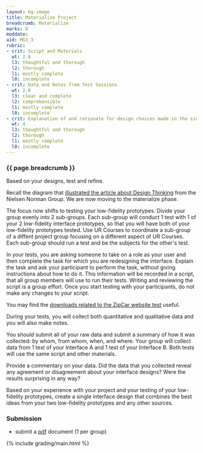 ```yaml
---
layout: bg-image
title: Materialize Project
breadcrumb: Materialize
marks: 8
moddate: 
aid: MG3_3
rubric:
- crit: Script and Materials
  wt: 2.0
  l3: thoughtful and thorough
  l2: thorough
  l1: mostly complete
  l0: incomplete
- crit: Data and Notes from Test Sessions
  wt: 2.0
  l3: clear and complete
  l2: comprehensible
  l1: mostly complete
  l0: incomplete
- crit: Explanation of and rationale for design choices made in the single refined interface design representation
  wt: 4
  l3: thoughtful and thorough
  l2: thorough
  l1: mostly complete
  l0: incomplete
---
```

### {{ page.breadcrumb }}

Based on your designs, test and refine.

Recall the diagram that [illustrated the article about Design Thinking](https://www.nngroup.com/articles/design-thinking/) from the Nielsen Norman Group. We are now moving to the materialize phase.

The focus now shifts to testing your low-fidelity prototypes. Divide your group evenly into 2 sub-groups. Each sub-group will conduct 1 test with 1 of your 2 low-fidelity interface prototypes, so that you will have both of your low-fidelity prototypes tested.  Use UR Courses to coordinate a sub-group of a diffent project group focusing on a different aspect of UR Courses. Each sub-group should run a test and be the subjects for the other's test.

In your tests, you are asking someone to take on a role as your user and then complete the task for which you are redesigning the interface.  Explain the task and ask your participant to perform the task, without giving instructions about how to do it.  This information will be recorded in a script, that all group members will use to run their tests.  Writing and reviewing the script is a group effort. Once you start testing with your participants, do not make any changes to your script.

You may find the [downloads related to the ZipCar website test](http://sensible.com/downloads-rsme.html) useful.

During your tests, you will collect both quantitative and qualitative data and you will also make notes.

You should submit all of your raw data and submit a summary of how
it was collected: by whom, from whom, when, and where. Your group will collect data from 1 test of your Interface A and 1 test of your Interface B. Both tests will use the same script and other materials.

Provide a commentary on your data.  Did the data that you collected reveal any agreement or disagreement about your interface designs? Were the results surprising in any way?

Based on your experience with your project and your testing of your low-fidelity prototypes, create a single interface design that combines the best ideas from your two low-fidelity prototypes and any other sources.

### Submission

* submit a [pdf](https://en.wikipedia.org/wiki/PDF) document (1 per group)

{% include grading/main.html %}
